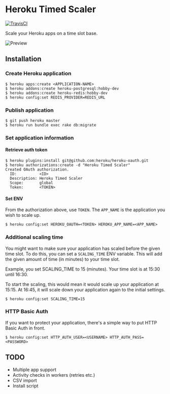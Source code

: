 # Heroku Timed Scaler

[![TravisCI](https://travis-ci.org/jelmersnoeck/heroku-timed-scaler.svg)](https://travis-ci.org/jelmersnoeck/heroku-timed-scaler)

Scale your Heroku apps on a time slot base.

![Preview](https://cdn-images-1.medium.com/max/800/1*O5wHwkbz3bpo0ksKgxilgQ.png)

## Installation

### Create Heroku application

```
$ heroku apps:create <APPLICATION-NAME>
$ heroku addons:create heroku-postgresql:hobby-dev
$ heroku addons:create heroku-redis:hobby-dev
$ heroku config:set REDIS_PROVIDER=REDIS_URL
```

### Publish application

```
$ git push heroku master
$ heroku run bundle exec rake db:migrate
```

### Set application information

#### Retrieve auth token

```
$ heroku plugins:install git@github.com:heroku/heroku-oauth.git
$ heroku authorizations:create -d "Heroku Timed Scaler"
Created OAuth authorization.
  ID:          <ID>
  Description: Heroku Timed Scaler
  Scope:       global
  Token:       <TOKEN>
```

#### Set ENV

From the authorization above, use `TOKEN`. The `APP_NAME` is the application you
wish to scale up.

```
$ heroku config:set HEROKU_OAUTH=<TOKEN> HEROKU_APP_NAME=<APP_NAME>
```

### Additional scaling time

You might want to make sure your application has scaled before the given time
slot. To do this, you can set a `SCALING_TIME` ENV variable. This will add the
given amount of time (in minutes) to your time slot.

Example, you set SCALING_TIME to 15 (minutes). Your time slot is at 15:30 until
16:30.

To start the scaling, this would mean it would scale up your application at
15:15. At 16:45, it will scale down your application again to the initial
settings.

```
$ heroku config:set SCALING_TIME=15
```

### HTTP Basic Auth

If you want to protect your application, there's a simple way to put HTTP Basic
Auth in front.

```
$ heroku config:set HTTP_AUTH_USER=<USERNAME> HTTP_AUTH_PASS=<PASSWORD>
```

## TODO

- Multiple app support
- Activity checks in workers (retries etc.)
- CSV import
- Install script
